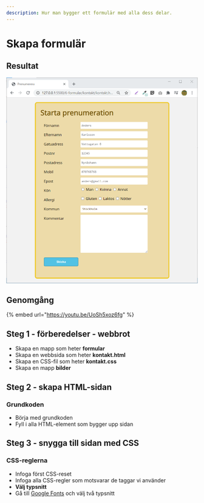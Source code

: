 ```yaml
---
description: Hur man bygger ett formulär med alla dess delar.
---
```


# Skapa formulär

## Resultat

![](../.gitbook/assets/image%20%2871%29.png)

## Genomgång

{% embed url="https://youtu.be/UoSh5xoz6fg" %}

## Steg 1 - förberedelser - webbrot

* Skapa en mapp som heter **formular**
* Skapa en webbsida som heter **kontakt.html**
* Skapa en CSS-fil som heter **kontakt.css**
* Skapa en mapp **bilder**

## Steg 2 - skapa HTML-sidan <a id="steg-2-skapa-html-sida"></a>

### Grundkoden

* Börja med grundkoden
* Fyll i alla HTML-element som bygger upp sidan

## **Steg 3 - snygga till sidan med CSS** <a id="steg-3-snygga-till-sidan-med-css"></a>

### CSS-reglerna <a id="css-reglerna"></a>

* Infoga först CSS-reset
* Infoga alla CSS-regler som motsvarar de taggar vi använder
* **Välj typsnitt**
* Gå till [Google Fonts](https://fonts.google.com) och välj två typsnitt

